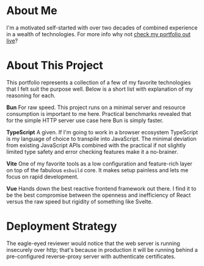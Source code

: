 # About Me

I'm a motivated self-started with over two decades of combined experience in a wealth of technologies. For more info why not [check my portfolio out live](https://strutcode.dev)?

# About This Project

This portfolio represents a collection of a few of my favorite technologies that I felt suit the purpose well. Below is a short list with explanation of my reasoning for each.

**Bun**
For raw speed. This project runs on a minimal server and resource consumption is important to me here. Practical benchmarks revealed that for the simple HTTP server use case here Bun is simply faster.

**TypeScript**
A given. If I'm going to work in a browser ecosystem TypeScript is my language of choice to transpile into JavaScript. The minimal deviation from existing JavaScript APIs combined with the practical if not slightly limited type safety and error checking features make it a no-brainer.

**Vite**
One of my favorite tools as a low configuration and feature-rich layer on top of the fabulous `esbuild` core. It makes setup painless and lets me focus on rapid development.

**Vue**
Hands down the best reactive frontend framework out there. I find it to be the best compromise between the openness and inefficiency of React versus the raw speed but rigidity of something like Svelte.

# Deployment Strategy

The eagle-eyed reviewer would notice that the web server is running insecurely over http; that's because in production it will be running behind a pre-configured reverse-proxy server with authenticate certificates.
